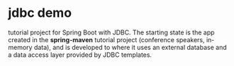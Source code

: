 # jdbc demo
tutorial project for Spring Boot with JDBC. The starting state is the app created in the **spring-maven** tutorial project (conference speakers, in-memory data), and is developed to where it uses an external database and a data access layer provided by JDBC templates.



